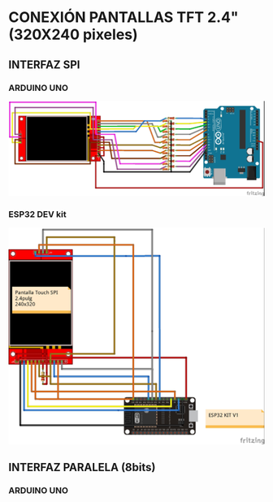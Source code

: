 # CONEXIÓN PANTALLAS TFT 2.4" (320X240 pixeles)
## INTERFAZ SPI

### ARDUINO UNO
![CONEXIÓN ARDUINO UNO](/imagenes/TFTSPI_320x240_ARDUINO1_conSD.jpg "CONEXIÓN ARDUINO UNO")

### ESP32 DEV kit
![CONEXIÓN ESP32 DevKit](/imagenes/conexionTFTspi_esp32.jpg "CONEXIÓN ESP32 DevKit")

## INTERFAZ PARALELA (8bits)

### ARDUINO UNO
